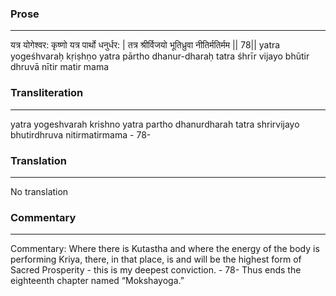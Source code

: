 ### Prose 
 --- 
यत्र योगेश्वर: कृष्णो यत्र पार्थो धनुर्धर: |
तत्र श्रीर्विजयो भूतिध्रुवा नीतिर्मतिर्मम || 78||
yatra yogeśhvaraḥ kṛiṣhṇo yatra pārtho dhanur-dharaḥ
tatra śhrīr vijayo bhūtir dhruvā nītir matir mama

### Transliteration 
 --- 
yatra yogeshvarah krishno yatra partho dhanurdharah tatra shrirvijayo bhutirdhruva nitirmatirmama - 78-

### Translation 
 --- 
No translation

### Commentary 
 --- 
Commentary: Where there is Kutastha and where the energy of the body is performing Kriya, there, in that place, is and will be the highest form of Sacred Prosperity - this is my deepest conviction. - 78- Thus ends the eighteenth chapter named “Mokshayoga.”